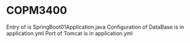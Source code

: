 # COPM3400
Entry of is SpringBoot01Application.java
Configuration of DataBase is in application.yml
Port of Tomcat is in application.yml
